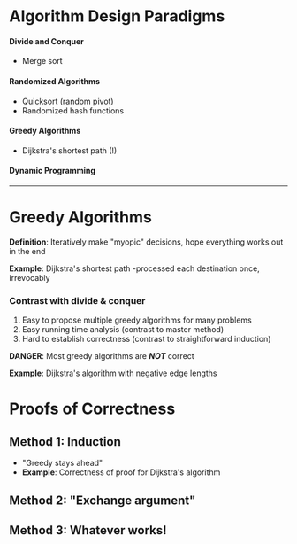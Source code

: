 # Algorithm Design Paradigms

#### Divide and Conquer
- Merge sort

#### Randomized Algorithms
- Quicksort (random pivot)
- Randomized hash functions

#### Greedy Algorithms
- Dijkstra's shortest path (!)

#### Dynamic Programming

---

# Greedy Algorithms

**Definition**: Iteratively make "myopic" decisions, hope everything works out
in the end

**Example**: Dijkstra's shortest path
-processed each destination once, irrevocably

### Contrast with divide & conquer
1. Easy to propose multiple greedy algorithms for many problems
2. Easy running time analysis (contrast to master method)
3. Hard to establish correctness (contrast to straightforward induction)

**DANGER**: Most greedy algorithms are ***NOT*** correct

**Example**: Dijkstra's algorithm with negative edge lengths

# Proofs of Correctness

## Method 1: Induction
- "Greedy stays ahead"
- **Example**: Correctness of proof for Dijkstra's algorithm

## Method 2: "Exchange argument"

## Method 3: Whatever works!
